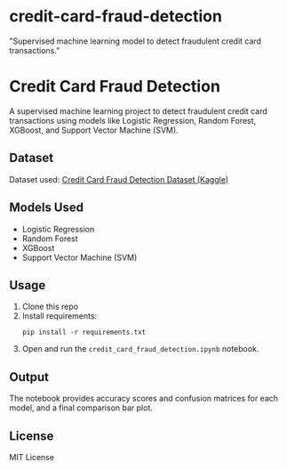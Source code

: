 # credit-card-fraud-detection
"Supervised machine learning model to detect fraudulent credit card transactions."
# Credit Card Fraud Detection

A supervised machine learning project to detect fraudulent credit card transactions using models like Logistic Regression, Random Forest, XGBoost, and Support Vector Machine (SVM).

## Dataset
Dataset used: [Credit Card Fraud Detection Dataset (Kaggle)](https://www.kaggle.com/mlg-ulb/creditcardfraud)

## Models Used
- Logistic Regression
- Random Forest
- XGBoost
- Support Vector Machine (SVM)

## Usage
1. Clone this repo
2. Install requirements:
   ```
   pip install -r requirements.txt
   ```
3. Open and run the `credit_card_fraud_detection.ipynb` notebook.

## Output
The notebook provides accuracy scores and confusion matrices for each model, and a final comparison bar plot.

## License
MIT License
